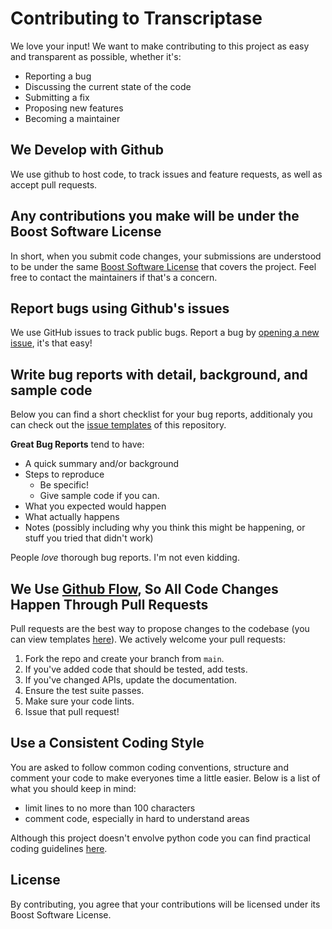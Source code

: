 # Contributing to Transcriptase
We love your input! We want to make contributing to this project as easy and transparent as possible, whether it's:

- Reporting a bug
- Discussing the current state of the code
- Submitting a fix
- Proposing new features
- Becoming a maintainer

## We Develop with Github
We use github to host code, to track issues and feature requests, as well as accept pull requests.

## Any contributions you make will be under the Boost Software License
In short, when you submit code changes, your submissions are understood to be under the same [Boost Software License](LICENSE.md) that covers the project. Feel free to contact the maintainers if that's a concern.

## Report bugs using Github's issues
We use GitHub issues to track public bugs. Report a bug by [opening a new issue](https://github.com/WehrWolff/vscode-babel/issues), it's that easy!

## Write bug reports with detail, background, and sample code
Below you can find a short checklist for your bug reports, additionaly you can check out the [issue templates](.github/ISSUE_TEMPLATE) of this repository.

**Great Bug Reports** tend to have:

- A quick summary and/or background
- Steps to reproduce
  - Be specific!
  - Give sample code if you can.
- What you expected would happen
- What actually happens
- Notes (possibly including why you think this might be happening, or stuff you tried that didn't work)

People *love* thorough bug reports. I'm not even kidding.

## We Use [Github Flow](https://guides.github.com/introduction/flow/index.html), So All Code Changes Happen Through Pull Requests
Pull requests are the best way to propose changes to the codebase (you can view templates [here](.github/PULL_REQUEST_TEMPLATE)). We actively welcome your pull requests:

1. Fork the repo and create your branch from `main`.
2. If you've added code that should be tested, add tests.
3. If you've changed APIs, update the documentation.
4. Ensure the test suite passes.
5. Make sure your code lints.
6. Issue that pull request!

## Use a Consistent Coding Style
You are asked to follow common coding conventions, structure and comment your code to make everyones time a little easier. Below is a list of what you should keep in mind:

* limit lines to no more than 100 characters
* comment code, especially in hard to understand areas

Although this project doesn't envolve python code you can find practical coding guidelines [here](https://peps.python.org/pep-0008/).

## License
By contributing, you agree that your contributions will be licensed under its Boost Software License.
